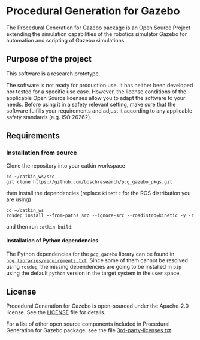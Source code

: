 # Procedural Generation for Gazebo

The Procedural Generation for Gazebo package is an Open Source
Project extending the simulation capabilities of the robotics simulator Gazebo
for automation and scripting of Gazebo simulations.

## Purpose of the project

This software is a research prototype.

The software is not ready for production use. It has neither been developed nor
tested for a specific use case. However, the license conditions of the
applicable Open Source licenses allow you to adapt the software to your needs.
Before using it in a safety relevant setting, make sure that the software
fulfills your requirements and adjust it according to any applicable safety
standards (e.g. ISO 26262).

## Requirements

### Installation from source

Clone the repository into your catkin workspace

```
cd ~/catkin_ws/src
git clone https://github.com/boschresearch/pcg_gazebo_pkgs.git
```

then install the dependencies (replace `kinetic` for the ROS distribution you are using)

```
cd ~/catkin_ws
rosdep install --from-paths src --ignore-src --rosdistro=kinetic -y -r
```

and then run `catkin build`.

#### Installation of Python dependencies

The Python dependencies for the `pcg_gazebo` library can be found in [`pcg_libraries/requirements.txt`](https://github.com/boschresearch/pcg_gazebo_pkgs/blob/master/pcg_libraries/requirements.txt).
Since some of them cannot be resolved using `rosdep`, the missing dependencies are going
to be installed in `pip` using the default `python` version in the target system in the `user` 
space.

## License

Procedural Generation for Gazebo is open-sourced under the Apache-2.0 license. See the [LICENSE](https://github.com/boschresearch/pcg_gazebo_pkgs/blob/master/LICENSE) file for details.

For a list of other open source components included in Procedural Generation for Gazebo package, see the file [3rd-party-licenses.txt](https://github.com/boschresearch/pcg_gazebo_pkgs/blob/master/3rd-party-licenses.txt).
